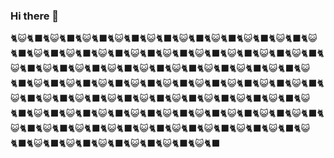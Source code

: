 ### Hi there 👋
🐈😺🐈‍⬛🐈😺🐈‍⬛🐈😺🐈‍⬛🐈😺🐈‍⬛🐈😺🐈‍⬛🐈😺🐈‍⬛🐈😺🐈‍⬛🐈😺🐈‍⬛🐈😺🐈‍⬛🐈😺🐈‍⬛🐈😺🐈‍⬛🐈😺🐈‍⬛🐈😺🐈‍⬛🐈😺🐈‍⬛🐈😺🐈‍⬛🐈😺🐈‍⬛🐈😺🐈‍⬛🐈😺🐈‍⬛🐈😺🐈‍⬛🐈😺🐈‍⬛🐈😺🐈‍⬛🐈😺🐈‍⬛🐈😺🐈‍⬛🐈😺🐈‍⬛🐈😺🐈‍⬛🐈😺🐈‍⬛🐈😺🐈‍⬛🐈😺🐈‍⬛🐈😺🐈‍⬛🐈😺🐈‍⬛🐈😺🐈‍⬛🐈😺🐈‍⬛🐈😺🐈‍⬛🐈😺🐈‍⬛🐈😺🐈‍⬛🐈😺🐈‍⬛🐈😺🐈‍⬛🐈😺🐈‍⬛🐈😺🐈‍⬛🐈😺🐈‍⬛🐈😺🐈‍⬛🐈😺🐈‍⬛🐈😺🐈‍⬛🐈😺🐈‍⬛🐈😺🐈‍⬛🐈😺🐈‍⬛🐈😺🐈‍⬛🐈😺🐈‍⬛🐈😺🐈‍⬛🐈😺🐈‍⬛🐈😺🐈‍⬛🐈😺🐈‍⬛🐈😺🐈‍⬛🐈😺🐈‍⬛🐈😺🐈‍⬛🐈😺🐈‍⬛🐈😺🐈‍⬛🐈😺🐈‍⬛🐈😺🐈‍⬛🐈😺🐈‍⬛🐈😺🐈‍⬛🐈😺🐈‍⬛🐈😺🐈‍⬛🐈😺🐈‍⬛🐈😺🐈‍⬛🐈😺🐈‍⬛🐈😺🐈‍⬛🐈😺🐈‍⬛🐈😺🐈‍⬛🐈😺🐈‍⬛🐈😺🐈‍⬛🐈😺🐈‍⬛🐈😺🐈‍⬛
<!--
**ryusei-nyaan/ryusei-nyaan** is a ✨ _special_ ✨ repository because its `README.md` (this file) appears on your GitHub profile.

Here are some ideas to get you started:

- 🔭 I’m currently working on ...
- 🌱 I’m currently learning ...
- 👯 I’m looking to collaborate on ...
- 🤔 I’m looking for help with ...
- 💬 Ask me about ...
- 📫 How to reach me: ...
- 😄 Pronouns: ...
- ⚡ Fun fact: ...
-->
